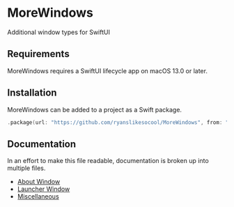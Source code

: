 # MoreWindows
Additional window types for SwiftUI

## Requirements
MoreWindows requires a SwiftUI lifecycle app on macOS 13.0 or later.

## Installation
MoreWindows can be added to a project as a Swift package.
```swift
.package(url: "https://github.com/ryanslikesocool/MoreWindows", from: "0.1.0"),
```

## Documentation
In an effort to make this file readable, documentation is broken up into multiple files.
- [About Window](Sources/MoreWindows_About/DOCUMENTATION.md)
- [Launcher Window](Sources/MoreWindows_Launcher/DOCUMENTATION.md)
- [Miscellaneous](Sources/_MoreWindowsCommon/DOCUMENTATION.md)
